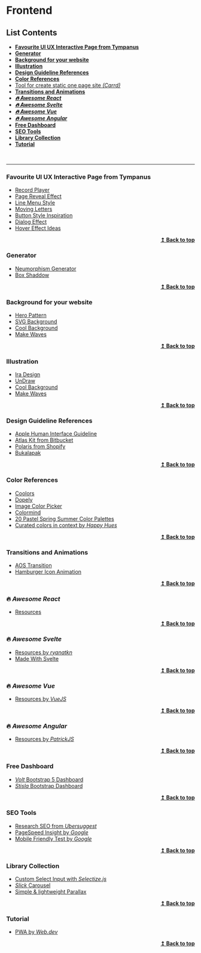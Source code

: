 # Frontend

## List Contents

- **[Favourite UI UX Interactive Page from Tympanus](#favourite-ui-ux-interactive-page-from-tympanus)**
- **[Generator](#Generator)**
- **[Background for your website](#background-for-your-website)**
- **[Illustration](#illustration)**
- **[Design Guideline References](#design-guideline-references)**
- **[Color References](#color-references)**
- [Tool for create static one page site _(Carrd)_](https://carrd.co/)
- **[Transitions and Animations](#transitions-and-animations)**
- _**[:fire: Awesome React](#fire-awesome-react)**_
- _**[:fire: Awesome Svelte](#fire-awesome-svelte)**_
- _**[:fire: Awesome Vue](#fire-awesome-vue)**_
- _**[:fire: Awesome Angular](#fire-awesome-angular)**_
- **[Free Dashboard](#free-dashboard)**
- **[SEO Tools](#seo-tools)**
- **[Library Collection](#library-collection)**
- **[Tutorial](#Tutorial)**

<br>
<hr>

### Favourite UI UX Interactive Page from Tympanus

- [Record Player](https://tympanus.net/Development/RecordPlayer/)
- [Page Reveal Effect](https://tympanus.net/Tutorials/PageRevealEffects/)
- [Line Menu Style](https://tympanus.net/Development/LineMenuStyles/)
- [Moving Letters](https://tobiasahlin.com/moving-letters/)
- [Button Style Inspiration](http://tympanus.net/Development/ButtonStylesInspiration/)
- [Dialog Effect](https://tympanus.net/Development/DialogEffects/don.html)
- [Hover Effect Ideas](https://tympanus.net/Development/HoverEffectIdeas/)

<p align="right">
    <b><a href="#list-contents">↥ Back to top</a></b>
</p>

### Generator

- [Neumorphism Generator](https://neumorphism.io/)
- [Box Shaddow](https://www.cssmatic.com/box-shadow)

<p align="right">
    <b><a href="#list-contents">↥ Back to top</a></b>
</p>

### Background for your website

- [Hero Pattern](https://www.heropatterns.com/)
- [SVG Background](https://www.svgbackgrounds.com/)
- [Cool Background](https://coolbackgrounds.io/)
- [Make Waves](https://getwaves.io/)

<p align="right">
    <b><a href="#list-contents">↥ Back to top</a></b>
</p>

### Illustration

- [Ira Design](https://iradesign.io/gallery/illustrations/)
- [UnDraw](https://undraw.co/illustrations/)
- [Cool Background](https://coolbackgrounds.io/)
- [Make Waves](https://getwaves.io/)

<p align="right">
    <b><a href="#list-contents">↥ Back to top</a></b>
</p>

### Design Guideline References

- [Apple Human Interface Guideline](https://developer.apple.com/design/human-interface-guidelines/)
- [Atlas Kit from Bitbucket](https://atlaskit.atlassian.com/)
- [Polaris from Shopify](https://polaris.shopify.com/)
- [Bukalapak](https://brand.bukalapak.design/)

<p align="right">
    <b><a href="#list-contents">↥ Back to top</a></b>
</p>

### Color References

- [Coolors](https://coolors.co/)
- [Dopely](http://dopely.top/)
- [Image Color Picker](https://imagecolorpicker.com/)
- [Colormind](http://colormind.io/)
- [20 Pastel Spring Summer Color Palettes](https://offeo.com/learn/20-pastel-spring-summer-color-palettes/)
- [Curated colors in context by _Happy Hues_](https://www.happyhues.co/)

<p align="right">
    <b><a href="#list-contents">↥ Back to top</a></b>
</p>

### Transitions and Animations

- [AOS Transition](https://github.com/michalsnik/aos)
- [Hamburger Icon Animation](https://codepen.io/designcouch/pen/Atyop)

<p align="right">
    <b><a href="#list-contents">↥ Back to top</a></b>
</p>

### :fire: _Awesome React_

- [Resources](https://github.com/enaqx/awesome-react)

<p align="right">
    <b><a href="#list-contents">↥ Back to top</a></b>
</p>

### :fire: _Awesome Svelte_

- [Resources by _ryanatkn_](https://github.com/ryanatkn/awesome-svelte-resources)
- [Made With Svelte](https://madewithsvelte.com/)

<p align="right">
    <b><a href="#list-contents">↥ Back to top</a></b>
</p>

### :fire: _Awesome Vue_

- [Resources by _VueJS_](https://github.com/vuejs/awesome-vue)

<p align="right">
    <b><a href="#list-contents">↥ Back to top</a></b>
</p>

### :fire: _Awesome Angular_

- [Resources by _PatrickJS_](https://github.com/PatrickJS/awesome-angular)

<p align="right">
    <b><a href="#list-contents">↥ Back to top</a></b>
</p>

### Free Dashboard

- [_Volt_ Bootstrap 5 Dashboard](https://github.com/themesberg/volt-bootstrap-5-dashboard/)
- [_Stisla_ Bootstrap Dashboard](https://github.com/stisla/stisla/)

<p align="right">
    <b><a href="#list-contents">↥ Back to top</a></b>
</p>

### SEO Tools

- [Research SEO from _Ubersuggest_](https://neilpatel.com/ubersuggest/)
- [PageSpeed Insight by _Google_](https://developers.google.com/speed/pagespeed/insights/)
- [Mobile Friendly Test by _Google_](https://search.google.com/test/mobile-friendly/)

<p align="right">
    <b><a href="#list-contents">↥ Back to top</a></b>
</p>

### Library Collection

- [Custom Select Input with _Selectize.js_](https://selectize.github.io/selectize.js/)
- [_Slick_ Carousel](https://github.com/kenwheeler/slick/)
- [Simple & lightweight Parallax](https://matthew.wagerfield.com/parallax/)

<p align="right">
    <b><a href="#list-contents">↥ Back to top</a></b>
</p>

### Tutorial

- [PWA by _Web.dev_](https://web.dev/progressive-web-apps/#0)

<p align="right">
    <b><a href="#list-contents">↥ Back to top</a></b>
</p>
